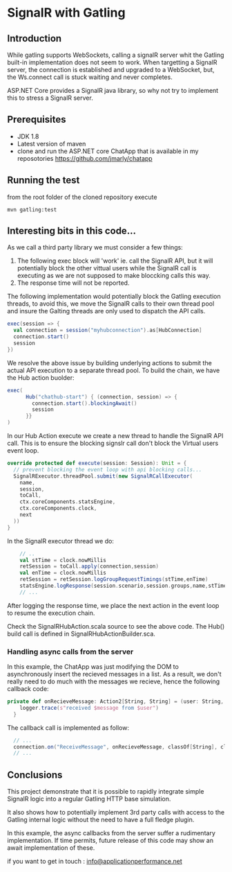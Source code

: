 # SignalR with Gatling
## Introduction
While gatling supports WebSockets, calling a signalR server whit the Gatling built-in implementation does not seem to work.
When targetting a SignalR server, the connection is established and upgraded to a WebSocket, but, the
Ws.connect call is stuck waiting and never completes.

ASP.NET Core provides a SignalR java library, so why not try to implement this
to stress a SignalR server.

## Prerequisites

- JDK 1.8
- Latest version of maven
- clone and run the ASP.NET core ChatApp that is available in my reposotories <https://github.com/jmarly/chatapp>

## Running the test

from the root folder of the cloned repository execute

```shell
mvn gatling:test
```

## Interesting bits in this code...

As we call a third party library we must consider a few things:

1. The following exec block will 'work' ie. call the SignalR API, but it will potentially block the other vittual 
   users while the SignalR call is executing as we are not supposed to make bloccking calls this way.
2. The response time will not be reported.

The following implementation would potentially block the Gatling execution threads, to avoid this, we move the 
SignalR calls to their own thread pool and insure the Galting threads are only used to dispatch the API calls.
```scala
exec(session => {
  val connection = session("myhubconnection").as[HubConnection]
  connection.start()
  session
})
```
We resolve the above issue by building underlying actions to submit the actual API execution to a separate thread 
pool. To build the chain, we have the Hub action buolder:

```scala
exec(
      Hub("chathub-start") { (connection, session) => {
        connection.start().blockingAwait()
        session
      }}
)
```

In our Hub Action execute we create a new thread to handle the SignalR API call. This is to ensure the blocking signslr 
call don't block the Virtual users event loop.  

```scala
override protected def execute(session: Session): Unit = {
  // prevent blocking the event loop with api blocking calls...
  SignalRExecutor.threadPool.submit(new SignalRCallExecutor(
    name,
    session,
    toCall,
    ctx.coreComponents.statsEngine,
    ctx.coreComponents.clock,
    next
  ))
}
```
In the SignalR executor thread we do:
```scala
    // ..
    val stTime = clock.nowMillis
    retSession = toCall.apply(connection,session)
    val enTime = clock.nowMillis
    retSession = retSession.logGroupRequestTimings(stTime,enTime)
    statsEngine.logResponse(session.scenario,session.groups,name,stTime,enTime,OK,None, None)
    // ...
```
After logging the response time, we place the next action in the event loop to resume the execution chain.

Check the SignalRHubAction.scala source to see the above code.
The Hub(<hubname>) build call is defined in SignalRHubActionBuilder.sca.

### Handling async calls from the server
In this example, the ChatApp was just modifying the DOM to asynchronously insert the recieved messages in a list.
As a result, we don't really need to do much with the messages we recieve, hence the following callback code:

```scala
private def onRecieveMessage: Action2[String, String] = (user: String, message: String) => {
    logger.trace(s"received $message from $user")
  }
```
The callback call is implemented as follow:
```scala
  // ...
  connection.on("ReceiveMessage", onRecieveMessage, classOf[String], classOf[String])
  // ...
```


## Conclusions

This project demonstrate that it is possible to rapidly integrate simple SignalR logic into a regular Gatling HTTP 
base simulation.

It also shows how to potentially implement 3rd party calls with access to the Gatling internal logic without the 
need to have a full fledge plugin.

In this example, the async callbacks from the server suffer a rudimentary implementation. If time permits, future 
release of this code may show an await implementation of these.

if you want to get in touch : <info@applicationperformance.net>